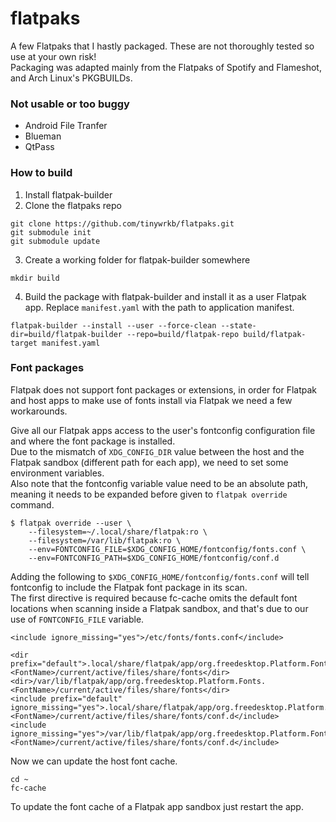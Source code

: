 # flatpaks

A few Flatpaks that I hastly packaged. These are not thoroughly tested so use at your own risk!  
Packaging was adapted mainly from the Flatpaks of Spotify and Flameshot, and Arch Linux's PKGBUILDs.

### Not usable or too buggy

* Android File Tranfer
* Blueman
* QtPass

### How to build

1. Install flatpak-builder
2. Clone the flatpaks repo
```
git clone https://github.com/tinywrkb/flatpaks.git
git submodule init
git submodule update
```
3. Create a working folder for flatpak-builder somewhere
```
mkdir build
```
4. Build the package with flatpak-builder and install it as a user Flatpak app. Replace `manifest.yaml` with the path to application manifest.
```
flatpak-builder --install --user --force-clean --state-dir=build/flatpak-builder --repo=build/flatpak-repo build/flatpak-target manifest.yaml
```

### Font packages

Flatpak does not support font packages or extensions, in order for Flatpak and host apps to make use of fonts install via Flatpak we need a few workarounds.


Give all our Flatpak apps access to the user's fontconfig configuration file and where the font package is installed.  
Due to the mismatch of `XDG_CONFIG_DIR` value between the host and the Flatpak sandbox (different path for each app), we need to set some environment variables.  
Also note that the fontconfig variable value need to be an absolute path, meaning it needs to be expanded before given to `flatpak override` command.
```
$ flatpak override --user \
    --filesystem=~/.local/share/flatpak:ro \
    --filesystem=/var/lib/flatpak:ro \
    --env=FONTCONFIG_FILE=$XDG_CONFIG_HOME/fontconfig/fonts.conf \
    --env=FONTCONFIG_PATH=$XDG_CONFIG_HOME/fontconfig/conf.d
```

Adding the following to `$XDG_CONFIG_HOME/fontconfig/fonts.conf` will tell fontconfig to include the Flatpak font package in its scan.  
The first directive is required because fc-cache omits the default font locations when scanning inside a Flatpak sandbox, and that's due to our use of `FONTCONFIG_FILE` variable.

```
<include ignore_missing="yes">/etc/fonts/fonts.conf</include>

<dir prefix="default">.local/share/flatpak/app/org.freedesktop.Platform.Fonts.<FontName>/current/active/files/share/fonts</dir>
<dir>/var/lib/flatpak/app/org.freedesktop.Platform.Fonts.<FontName>/current/active/files/share/fonts</dir>
<include prefix="default" ignore_missing="yes">.local/share/flatpak/app/org.freedesktop.Platform.Fonts.<FontName>/current/active/files/share/fonts/conf.d</include>
<include ignore_missing="yes">/var/lib/flatpak/app/org.freedesktop.Platform.Fonts.<FontName>/current/active/files/share/fonts/conf.d</include>
```

Now we can update the host font cache.

```
cd ~
fc-cache
```

To update the font cache of a Flatpak app sandbox just restart the app.
